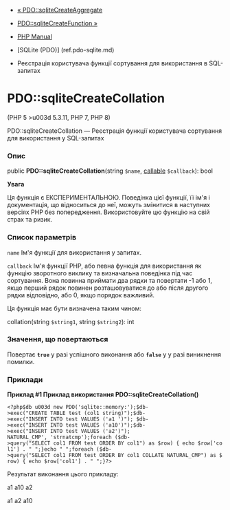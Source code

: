 - [« PDO::sqliteCreateAggregate](pdo.sqlitecreateaggregate.md)
- [PDO::sqliteCreateFunction »](pdo.sqlitecreatefunction.md)

- [PHP Manual](index.md)
- [SQLite (PDO)] (ref.pdo-sqlite.md)
- Реєстрація користувача функції сортування для використання в
SQL-запитах

# PDO::sqliteCreateCollation

(PHP 5 \>u003d 5.3.11, PHP 7, PHP 8)

PDO::sqliteCreateCollation — Реєстрація функції користувача
сортування для використання у SQL-запитах

### Опис

public **PDO::sqliteCreateCollation**(string `$name`,
[callable](language.types.callable.md) `$callback`): bool

**Увага**

Ця функція є ЕКСПЕРИМЕНТАЛЬНОЮ. Поведінка цієї функції, її ім'я
і документація, що відноситься до неї, можуть змінитися в наступних версіях
PHP без попередження. Використовуйте цю функцію на свій страх та ризик.

### Список параметрів

`name`
Ім'я функції для використання у запитах.

`callback`
Ім'я функції PHP, або певна функція для
використання як функцію зворотного виклику та визначальна
поведінка під час сортування. Вона повинна приймати два рядки та повертати
-1 або 1, якщо перший рядок повинен розташовуватися до або після другого
рядки відповідно, або 0, якщо порядок важливий.

Ця функція має бути визначена таким чином:

collation(string `$string1`, string `$string2`): int

### Значення, що повертаються

Повертає **`true`** у разі успішного виконання або **`false`** у
у разі виникнення помилки.

### Приклади

**Приклад #1 Приклад використання **PDO::sqliteCreateCollation()****

` <?php$db u003d new PDO('sqlite::memory:');$db->exec("CREATE TABLE test (col1 string)");$db->exec("INSERT INTO test VALUES ('a1 ')"); $db->exec("INSERT INTO test VALUES ('a10')");$db->exec("INSERT INTO test VALUES ('a2')"); NATURAL_CMP', 'strnatcmp');foreach ($db->query("SELECT col1 FROM test ORDER BY col1") as $row) { echo $row['col1'] . "
";}echo "
";foreach ($db->query("SELECT col1 FROM test ORDER BY col1 COLLATE NATURAL_CMP") as $row) { echo $row['col1'] . "
";}?> `

Результат виконання цього прикладу:

a1
a10
a2

a1
a2
a10
